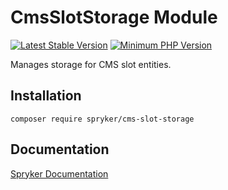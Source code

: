 # CmsSlotStorage Module
[![Latest Stable Version](https://poser.pugx.org/spryker/cms-slot-storage/v/stable.svg)](https://packagist.org/packages/spryker/cms-slot-storage)
[![Minimum PHP Version](https://img.shields.io/badge/php-%3E%3D%208.3-8892BF.svg)](https://php.net/)

Manages storage for CMS slot entities.

## Installation

```
composer require spryker/cms-slot-storage
```

## Documentation

[Spryker Documentation](https://docs.spryker.com)
